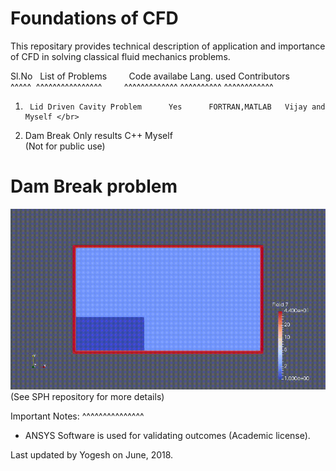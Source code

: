 # Foundations of CFD </br>


This repositary provides technical description of application and importance of CFD in solving classical fluid mechanics problems.</br>

Sl.No &nbsp; List of Problems &nbsp; &nbsp; &nbsp; &nbsp; Code availabe	Lang. used	 Contributors	</br>
^^^^^ &nbsp;^^^^^^^^^^^^^^^^ &nbsp; &nbsp; &nbsp; &nbsp;	   ^^^^^^^^^^^^^	^^^^^^^^^^	 ^^^^^^^^^^^^
1)  	Lid Driven Cavity Problem      Yes		FORTRAN,MATLAB	 Vijay and Myself </br>
2)	Dam Break		    Only results		C++	    Myself </br>
				 (Not for public use)    
				     
# Dam Break problem 
![demo](DamBreak.gif) 			     
(See SPH repository for more details)			    
      	   

Important Notes:
^^^^^^^^^^^^^^^
* ANSYS Software is used for validating outcomes (Academic license).

Last updated by Yogesh on June, 2018.















	





